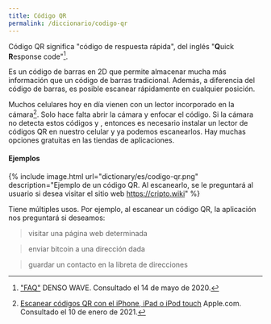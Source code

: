 ```yaml
---
title: Código QR
permalink: /diccionario/codigo-qr
---
```


Código QR significa "código de respuesta rápida", del inglés "**Q**uick **R**esponse code"[^1].

Es un código de barras en 2D que permite almacenar mucha más información que un código de barras tradicional. Además, a diferencia del código de barras, es posible escanear rápidamente en cualquier posición.

Muchos celulares hoy en día vienen con un lector incorporado en la cámara[^2]. Solo hace falta abrir la cámara y enfocar el código. Si la cámara no detecta estos códigos y , entonces es necesario instalar un lector de códigos QR en nuestro celular y ya podemos escanearlos. Hay muchas opciones gratuitas en las tiendas de aplicaciones.

#### Ejemplos

{% include image.html url="dictionary/es/codigo-qr.png" description="Ejemplo de un código QR. Al escanearlo, se le preguntará al usuario si desea visitar el sitio web https://cripto.wiki" %}

Tiene múltiples usos. Por ejemplo, al escanear un código QR, la aplicación nos preguntará si deseamos:
> visitar una página web determinada

> enviar bitcoin a una dirección dada

> guardar un contacto en la libreta de direcciones

[^1]: ["FAQ"](https://www.qrcode.com/en/faq.html) DENSO WAVE. Consultado el 14 de mayo de 2020.

[^2]: [Escanear códigos QR con el iPhone, iPad o iPod touch](https://support.apple.com/es-es/HT208843) Apple.com. Consultado el 10 de enero de 2021.
